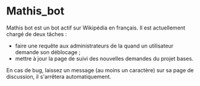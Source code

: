 # Mathis_bot

Mathis bot est un bot actif sur Wikipédia en français. Il est actuellement chargé de deux tâches :
- faire une requête aux administrateurs de la quand un utilisateur demande son déblocage ;
- mettre à jour la page de suivi des nouvelles demandes du projet bases.

En cas de bug, laissez un message (au moins un caractère) sur sa page de discussion, il s'arrêtera automatiquement. 
